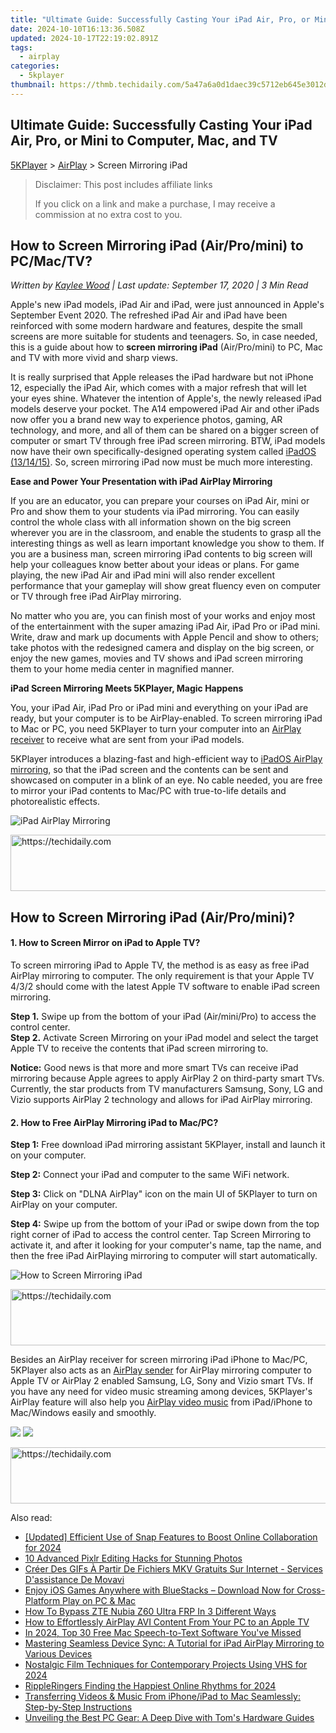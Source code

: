 ```yaml
---
title: "Ultimate Guide: Successfully Casting Your iPad Air, Pro, or Mini to Computer, Mac, and TV"
date: 2024-10-10T16:13:36.508Z
updated: 2024-10-17T22:19:02.891Z
tags:
  - airplay
categories:
  - 5kplayer
thumbnail: https://thmb.techidaily.com/5a47a6a0d1daec39c5712eb645e3012dacc86a9be39fe69eb45844425e13837c.jpg
---
```


## Ultimate Guide: Successfully Casting Your iPad Air, Pro, or Mini to Computer, Mac, and TV

[5KPlayer](https://tools.techidaily.com/5kplayer/products/) \> [AirPlay](https://tools.techidaily.com/5kplayer/airplay/) \> Screen Mirroring iPad

>  Disclaimer: This post includes affiliate links
>
>  If you click on a link and make a purchase, I may receive a commission at no extra cost to you.
>

## How to Screen Mirroring iPad (Air/Pro/mini) to PC/Mac/TV?

 _Written by [Kaylee Wood](https://www.quora.com/profile/Amanda-Hu-21) | Last update: September 17, 2020 | 3 Min Read_

Apple's new iPad models, iPad Air and iPad, were just announced in Apple's September Event 2020\. The refreshed iPad Air and iPad have been reinforced with some modern hardware and features, despite the small screens are more suitable for students and teenagers. So, in case needed, this is a guide about how to **screen mirroring iPad** (Air/Pro/mini) to PC, Mac and TV with more vivid and sharp views.

It is really surprised that Apple releases the iPad hardware but not iPhone 12, especially the iPad Air, which comes with a major refresh that will let your eyes shine. Whatever the intention of Apple's, the newly released iPad models deserve your pocket. The A14 empowered iPad Air and other iPads now offer you a brand new way to experience photos, gaming, AR technology, and more, and all of them can be shared on a bigger screen of computer or smart TV through free iPad screen mirroring. BTW, iPad models now have their own specifically-designed operating system called [iPadOS (13/14/15)](https://www.apple.com/ipados/ipados-preview/). So, screen mirroring iPad now must be much more interesting.

**Ease and Power Your Presentation with iPad AirPlay Mirroring**

If you are an educator, you can prepare your courses on iPad Air, mini or Pro and show them to your students via iPad mirroring. You can easily control the whole class with all information shown on the big screen wherever you are in the classroom, and enable the students to grasp all the interesting things as well as learn important knowledge you show to them. If you are a business man, screen mirroring iPad contents to big screen will help your colleagues know better about your ideas or plans. For game playing, the new iPad Air and iPad mini will also render excellent performance that your gameplay will show great fluency even on computer or TV through free iPad AirPlay mirroring.

No matter who you are, you can finish most of your works and enjoy most of the entertainment with the super amazing iPad Air, iPad Pro or iPad mini. Write, draw and mark up documents with Apple Pencil and show to others; take photos with the redesigned camera and display on the big screen, or enjoy the new games, movies and TV shows and iPad screen mirroring them to your home media center in magnified manner.

**iPad Screen Mirroring Meets 5KPlayer, Magic Happens**

You, your iPad Air, iPad Pro or iPad mini and everything on your iPad are ready, but your computer is to be AirPlay-enabled. To screen mirroring iPad to Mac or PC, you need 5KPlayer to turn your computer into an [AirPlay receiver](https://tools.techidaily.com/5kplayer/airplay/) to receive what are sent from your iPad models.

5KPlayer introduces a blazing-fast and high-efficient way to [iPadOS AirPlay mirroring](https://tools.techidaily.com/5kplayer/airplay/), so that the iPad screen and the contents can be sent and showcased on computer in a blink of an eye. No cable needed, you are free to mirror your iPad contents to Mac/PC with true-to-life details and photorealistic effects.

![iPad AirPlay Mirroring](https://www.5kplayer.com/airplay/img/airplay-ipad-2-to-mac.jpg) 

<!-- affiliate ads begin -->
<a href="https://appsumo.8odi.net/c/5597632/2049390/7443" target="_top" id="2049390">
  <img src="//a.impactradius-go.com/display-ad/7443-2049390" border="0" alt="https://techidaily.com" width="728" height="90"/>
</a>
<img height="0" width="0" src="https://appsumo.8odi.net/i/5597632/2049390/7443" style="position:absolute;visibility:hidden;" border="0" />
<!-- affiliate ads end -->

## How to Screen Mirroring iPad (Air/Pro/mini)?

#### **1\. How to Screen Mirror on iPad to Apple TV?**

To screen mirroring iPad to Apple TV, the method is as easy as free iPad AirPlay mirroring to computer. The only requirement is that your Apple TV 4/3/2 should come with the latest Apple TV software to enable iPad screen mirroring.

**Step 1.** Swipe up from the bottom of your iPad (Air/mini/Pro) to access the control center.  
**Step 2.** Activate Screen Mirroring on your iPad model and select the target Apple TV to receive the contents that iPad screen mirroring to.

**Notice:** Good news is that more and more smart TVs can receive iPad mirroring because Apple agrees to apply AirPlay 2 on third-party smart TVs. Currently, the star products from TV manufacturers Samsung, Sony, LG and Vizio supports AirPlay 2 technology and allows for iPad AirPlay mirroring.

#### **2\. How to Free AirPlay Mirroring iPad to Mac/PC?**

**Step 1:**  Free download iPad mirroring assistant 5KPlayer, install and launch it on your computer.

**Step 2:** Connect your iPad and computer to the same WiFi network.

**Step 3:**  Click on "DLNA AirPlay" icon on the main UI of 5KPlayer to turn on AirPlay on your computer.

**Step 4:** Swipe up from the bottom of your iPad or swipe down from the top right corner of iPad to access the control center. Tap Screen Mirroring to activate it, and after it looking for your computer's name, tap the name, and then the free iPad AirPlaying mirroring to computer will start automatically.

![How to Screen Mirroring iPad](https://www.5kplayer.com/airplay/img/ipad-airplay-mirroring.jpg) 

<!-- affiliate ads begin -->
<a href="https://appsumo.8odi.net/c/5597632/2118306/7443" target="_top" id="2118306">
  <img src="//a.impactradius-go.com/display-ad/7443-2118306" border="0" alt="https://techidaily.com" width="728" height="90"/>
</a>
<img height="0" width="0" src="https://appsumo.8odi.net/i/5597632/2118306/7443" style="position:absolute;visibility:hidden;" border="0" />
<!-- affiliate ads end -->

Besides an AirPlay receiver for screen mirroring iPad iPhone to Mac/PC, 5KPlayer also acts as an [AirPlay sender](https://tools.techidaily.com/5kplayer/airplay/) for AirPlay mirroring computer to Apple TV or AirPlay 2 enabled Samsung, LG, Sony and Vizio smart TVs. If you have any need for video music streaming among devices, 5KPlayer's AirPlay feature will also help you [AirPlay video music](https://tools.techidaily.com/5kplayer/dlna/) from iPad/iPhone to Mac/Windows easily and smoothly.

[![](https://www.5kplayer.com/airplay/../button/freedownwhitewin.png)](https://tools.techidaily.com/5kplayer/products/) [![](https://www.5kplayer.com/airplay/../button/freedownbackmac.png)](https://tools.techidaily.com/5kplayer/products/)

<!-- affiliate ads begin -->
<a href="https://appsumo.8odi.net/c/5597632/2049364/7443" target="_top" id="2049364">
  <img src="//a.impactradius-go.com/display-ad/7443-2049364" border="0" alt="https://techidaily.com" width="728" height="90"/>
</a>
<img height="0" width="0" src="https://appsumo.8odi.net/i/5597632/2049364/7443" style="position:absolute;visibility:hidden;" border="0" />
<!-- affiliate ads end -->

<ins class="adsbygoogle"
     style="display:block"
     data-ad-format="autorelaxed"
     data-ad-client="ca-pub-7571918770474297"
     data-ad-slot="1223367746"></ins>

<ins class="adsbygoogle"
     style="display:block"
     data-ad-client="ca-pub-7571918770474297"
     data-ad-slot="8358498916"
     data-ad-format="auto"
     data-full-width-responsive="true"></ins>

<span class="atpl-alsoreadstyle">Also read:</span>
<div><ul>
<li><a href="https://screen-activity-recording.techidaily.com/updated-efficient-use-of-snap-features-to-boost-online-collaboration-for-2024/"><u>[Updated] Efficient Use of Snap Features to Boost Online Collaboration for 2024</u></a></li>
<li><a href="https://extra-information.techidaily.com/10-advanced-pixlr-editing-hacks-for-stunning-photos/"><u>10 Advanced Pixlr Editing Hacks for Stunning Photos</u></a></li>
<li><a href="https://solve-news.techidaily.com/creer-des-gifs-a-partir-de-fichiers-mkv-gratuits-sur-internet-services-dassistance-de-movavi/"><u>Créer Des GIFs À Partir De Fichiers MKV Gratuits Sur Internet - Services D'assistance De Movavi</u></a></li>
<li><a href="https://media-tips.techidaily.com/enjoy-ios-games-anywhere-with-bluestacks-download-now-for-cross-platform-play-on-pc-and-mac/"><u>Enjoy iOS Games Anywhere with BlueStacks – Download Now for Cross-Platform Play on PC & Mac</u></a></li>
<li><a href="https://bypass-frp.techidaily.com/how-to-bypass-zte-nubia-z60-ultra-frp-in-3-different-ways-by-drfone-android/"><u>How To Bypass ZTE Nubia Z60 Ultra FRP In 3 Different Ways</u></a></li>
<li><a href="https://media-tips.techidaily.com/how-to-effortlessly-airplay-avi-content-from-your-pc-to-an-apple-tv/"><u>How to Effortlessly AirPlay AVI Content From Your PC to an Apple TV</u></a></li>
<li><a href="https://some-skills.techidaily.com/in-2024-top-30-free-mac-speech-to-text-software-youve-missed/"><u>In 2024, Top 30 Free Mac Speech-to-Text Software You've Missed</u></a></li>
<li><a href="https://media-tips.techidaily.com/mastering-seamless-device-sync-a-tutorial-for-ipad-airplay-mirroring-to-various-devices/"><u>Mastering Seamless Device Sync: A Tutorial for iPad AirPlay Mirroring to Various Devices</u></a></li>
<li><a href="https://fox-hovers.techidaily.com/nostalgic-film-techniques-for-contemporary-projects-using-vhs-for-2024/"><u>Nostalgic Film Techniques for Contemporary Projects Using VHS for 2024</u></a></li>
<li><a href="https://extra-skills.techidaily.com/rippleringers-finding-the-happiest-online-rhythms-for-2024/"><u>RippleRingers Finding the Happiest Online Rhythms for 2024</u></a></li>
<li><a href="https://media-tips.techidaily.com/transferring-videos-and-music-from-iphoneipad-to-mac-seamlessly-step-by-step-instructions/"><u>Transferring Videos & Music From iPhone/iPad to Mac Seamlessly: Step-by-Step Instructions</u></a></li>
<li><a href="https://hardware-tips.techidaily.com/unveiling-the-best-pc-gear-a-deep-dive-with-toms-hardware-guides/"><u>Unveiling the Best PC Gear: A Deep Dive with Tom's Hardware Guides</u></a></li>
</ul></div>

